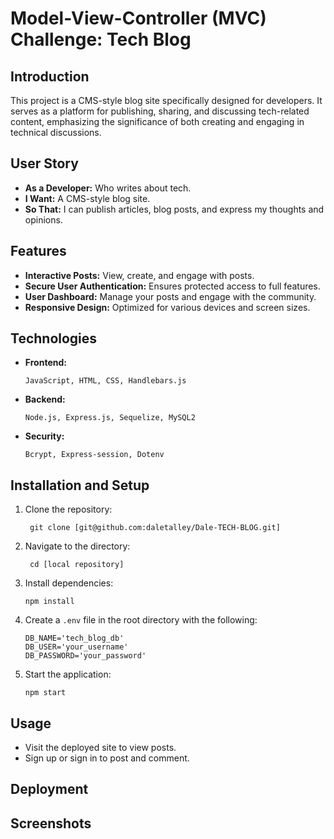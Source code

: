 # Model-View-Controller (MVC) Challenge: Tech Blog

## Introduction
This project is a CMS-style blog site specifically designed for developers. It serves as a platform for publishing, sharing, and discussing tech-related content, emphasizing the significance of both creating and engaging in technical discussions.

## User Story
- **As a Developer:** Who writes about tech.
- **I Want:** A CMS-style blog site.
- **So That:** I can publish articles, blog posts, and express my thoughts and opinions.

## Features
- **Interactive Posts:** View, create, and engage with posts.
- **Secure User Authentication:** Ensures protected access to full features.
- **User Dashboard:** Manage your posts and engage with the community.
- **Responsive Design:** Optimized for various devices and screen sizes.

## Technologies
- **Frontend:**
  
      JavaScript, HTML, CSS, Handlebars.js
- **Backend:**

      Node.js, Express.js, Sequelize, MySQL2
- **Security:**

      Bcrypt, Express-session, Dotenv

## Installation and Setup
1. Clone the repository:

        git clone [git@github.com:daletalley/Dale-TECH-BLOG.git]
4. Navigate to the directory:

        cd [local repository]
5. Install dependencies:

       npm install
6. Create a `.env` file in the root directory with the following:

       DB_NAME='tech_blog_db'
       DB_USER='your_username'
       DB_PASSWORD='your_password'

7. Start the application:
   
       npm start
## Usage
- Visit the deployed site to view posts.
- Sign up or sign in to post and comment.

## Deployment

## Screenshots

